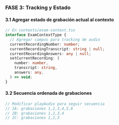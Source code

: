 ### **FASE 3: Tracking y Estado**

#### **3.1 Agregar estado de grabación actual al contexto**

```typescript
// En contexts/exam-context.tsx
interface ExamContextType {
  // Agregar campos para tracking de audio
  currentRecordingNumber: number;
  currentRecordingTranscript: string | null;
  currentRecordingAnswers: any | null;
  setCurrentRecording: (
    number: number,
    transcript: string,
    answers: any,
  ) => void;
}
```

#### **3.2 Secuencia ordenada de grabaciones**

```typescript
// Modificar playAudio para seguir secuencia
// 2A: grabaciones 1,2,3,4,5,6
// 2B: grabaciones 1,2,3,4
// 2C: grabaciones 1,2,3
```
